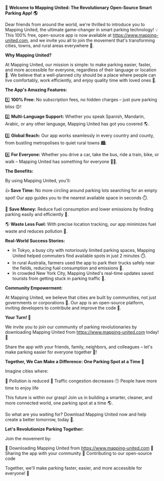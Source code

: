 🚀 **Welcome to Mapping United: The Revolutionary Open-Source Smart Parking App! 🌎**

Dear friends from around the world, we're thrilled to introduce you to Mapping United, the ultimate game-changer in smart parking technology! 💡 This 100% free, open-source app is now available at https://www.mapping-united.com, and we invite you all to join the movement that's transforming cities, towns, and rural areas everywhere 🌆.

**Why Mapping United?**

At Mapping United, our mission is simple: to make parking easier, faster, and more accessible for everyone, regardless of their language or location 🔴. We believe that a well-planned city should be a place where people can live comfortably, work efficiently, and enjoy quality time with loved ones 🌟.

**The App's Amazing Features:**

1️⃣ **100% Free:** No subscription fees, no hidden charges – just pure parking bliss 😊!

2️⃣ **Multi-Language Support:** Whether you speak Spanish, Mandarin, Arabic, or any other language, Mapping United has got you covered 🌎.

3️⃣ **Global Reach:** Our app works seamlessly in every country and county, from bustling metropolises to quiet rural towns 🏙️.

4️⃣ **For Everyone:** Whether you drive a car, take the bus, ride a train, bike, or walk – Mapping United has something for everyone 🚴‍♀️.

**The Benefits:**

By using Mapping United, you'll:

👍 **Save Time:** No more circling around parking lots searching for an empty spot! Our app guides you to the nearest available space in seconds ⏱️.

💸 **Save Money:** Reduce fuel consumption and lower emissions by finding parking easily and efficiently 💚.

🌎 **Waste Less Fuel:** With precise location tracking, our app minimizes fuel waste and reduces pollution 🌈.

**Real-World Success Stories:**

* In Tokyo, a busy city with notoriously limited parking spaces, Mapping United helped commuters find available spots in just 2 minutes ⏱️.
* In rural Australia, farmers used the app to park their trucks safely near the fields, reducing fuel consumption and emissions 🌾.
* In crowded New York City, Mapping United's real-time updates saved tourists from getting stuck in parking traffic 🔴.

**Community Empowerment:**

At Mapping United, we believe that cities are built by communities, not just governments or corporations 💪. Our app is an open-source platform, inviting developers to contribute and improve the code 👥.

**Your Turn! 🎉**

We invite you to join our community of parking revolutionaries by downloading Mapping United from https://www.mapping-united.com today! 📲

Share the app with your friends, family, neighbors, and colleagues – let's make parking easier for everyone together 💬!

**Together, We Can Make a Difference: One Parking Spot at a Time 🔌**

Imagine cities where:

🌈 Pollution is reduced
💸 Traffic congestion decreases
🕒 People have more time to enjoy life

This future is within our grasp! Join us in building a smarter, cleaner, and more connected world, one parking spot at a time 🌎.

So what are you waiting for? Download Mapping United now and help create a better tomorrow, today 💫.

**Let's Revolutionize Parking Together:**

Join the movement by:

📲 Downloading Mapping United from https://www.mapping-united.com
🤝 Sharing the app with your community
💬 Contributing to our open-source code

Together, we'll make parking faster, easier, and more accessible for everyone! 🚀